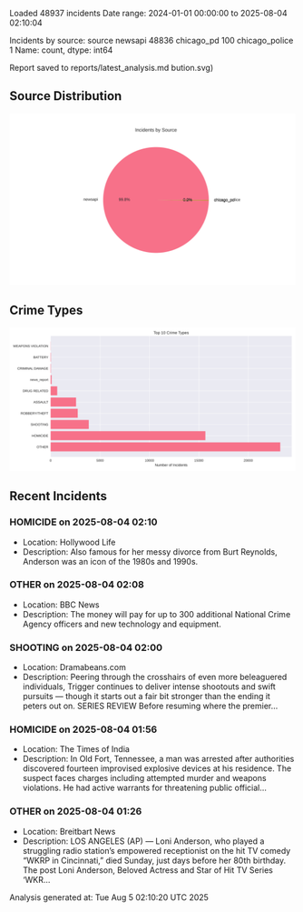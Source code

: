 
Loaded 48937 incidents
Date range: 2024-01-01 00:00:00 to 2025-08-04 02:10:04

Incidents by source:
source
newsapi           48836
chicago_pd          100
chicago_police        1
Name: count, dtype: int64

Report saved to reports/latest_analysis.md
bution.svg)

## Source Distribution
![Source Distribution](images/source_distribution.svg)

## Crime Types
![Crime Types](images/crime_types.svg)

## Recent Incidents

### HOMICIDE on 2025-08-04 02:10
- Location: Hollywood Life
- Description: Also famous for her messy divorce from Burt Reynolds, Anderson was an icon of the 1980s and 1990s.


### OTHER on 2025-08-04 02:08
- Location: BBC News
- Description: The money will pay for up to 300 additional National Crime Agency officers and new technology and equipment.


### SHOOTING on 2025-08-04 02:00
- Location: Dramabeans.com
- Description: Peering through the crosshairs of even more beleaguered individuals, Trigger continues to deliver intense shootouts and swift pursuits — though it starts out a fair bit stronger than the ending it peters out on. SERIES REVIEW Before resuming where the premier…


### HOMICIDE on 2025-08-04 01:56
- Location: The Times of India
- Description: In Old Fort, Tennessee, a man was arrested after authorities discovered fourteen improvised explosive devices at his residence. The suspect faces charges including attempted murder and weapons violations. He had active warrants for threatening public official…


### OTHER on 2025-08-04 01:26
- Location: Breitbart News
- Description: LOS ANGELES (AP) — Loni Anderson, who played a struggling radio station’s empowered receptionist on the hit TV comedy “WKRP in Cincinnati,” died Sunday, just days before her 80th birthday.
The post Loni Anderson, Beloved Actress and Star of Hit TV Series ‘WKR…

Analysis generated at: Tue Aug  5 02:10:20 UTC 2025
